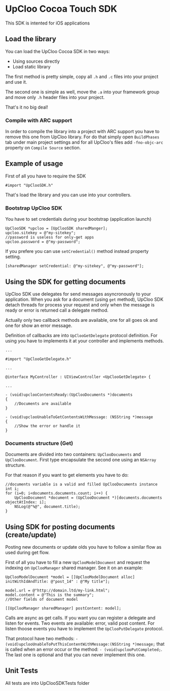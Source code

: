 # UpCloo Cocoa Touch SDK

This SDK is intented for iOS applications

## Load the library

You can load the UpCloo Cocoa SDK in two ways:

 * Using sources directly
 * Load static library

The first method is pretty simple, copy all ```.h``` and ```.c``` files
into your project and use it.

The second one is simple as well, move the ```.a``` into your framework
group and move only ```.h``` header files into your project.

That's it no big deal!

### Compile with ARC support

In order to compile the library into a project with ARC support
you have to remove this one from UpCloo library. For do that simply open
```BuildPhases``` tab under main project settings and for all 
UpCloo's files add ```-fno-objc-arc``` property on ```Compile Source```
section.

## Example of usage

First of all you have to require the SDK

```
#import "UpClooSDK.h"
```

That's load the library and you can use into your controllers.

### Bootstrap UpCloo SDK

You have to set credentials during your bootstrap (application launch)

```
UpClooSDK *upcloo = [UpClooSDK sharedManger];
upcloo.sitekey = @"my-sitekey";
//password is useless for only-get apps
upcloo.password = @"my-password";
```

If you prefere you can use ```setCredential()``` method instead property setting.

```
[sharedManager setCredential: @"my-sitekey", @"my-password"];
```

## Using the SDK for getting documents

UpCloo SDK use delegates for send messages asyncronously to your application. 
When you ask for a document (using ```get``` method), UpCloo SDK detach threads
for process your request and only when the message is ready or error is returned
call a delegate method.

Actually only two callback methods are available, one for all goes ok and one for
show an error message.

Definition of callbacks are into ```UpClooGetDelegate``` protocol definition.
For using you have to implements it at your controller and implements methods.

```
...

#import "UpClooGetDelegate.h"

...

@interface MyController : UIViewController <UpClooGetDelegate> {

...

- (void)upclooContentsReady:(UpClooDocuments *)documents 
{
    //Documents are available
}

- (void)upclooUnableToGetContentsWithMessage: (NSString *)message
{
    //Show the error or handle it
}
```

### Documents structure (Get)

Documents are divided into two containers: ```UpClooDocuments``` and ```UpClooDocument```. 
First type encapsulate the second one using an ```NSArray``` structure.

For that reason if you want to get elements you have to do:

```
//documents variable is a valid and filled UpClooDocuments instance
int i;
for (i=0; i<documents.documents.count; i++) {
    UpClooDocument *document = (UpClooDocument *)[documents.documents objectAtIndex: i];
    NSLog(@"%@", document.title);
}
```

## Using SDK for posting documents (create/update)

Posting new documents or update olds you have to follow a similar flow as 
used during get flow.

First of all you have to fill a new ```UpClooModelDocument``` and request 
the indexing on ```UpClooManager``` shared manager. See it on an example:

```
UpClooModelDocument *model = [[UpClooModelDocument alloc] initWithIdAndTitle: @"post_14" : @"My title"];

model.url = @"http://domain.ltd/my-link.html";
model.content = @"This is the summary";
//Other fields of document model

[[UpClooManager sharedManager] postContent: model];
```

Calls are async as get calls. If you want you can register a delegate and 
listen for events. Two events are available: error, valid post content.
For listen thoose events you have to implement the ```UpClooPutDelegate```
protocol.

That protocol have two methods: ```- (void)upclooUnableToPutThisContentWithMessage:(NSString *)message;```
that is called when an error occur or the method: ```- (void)upclooPutCompleted;```. The last one is
optional and that you can never implement this one.

## Unit Tests

All tests are into UpClooSDKTests folder

